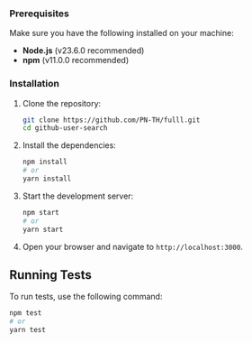 ### Prerequisites

Make sure you have the following installed on your machine:

- **Node.js** (v23.6.0 recommended)
- **npm** (v11.0.0 recommended)

### Installation

1. Clone the repository:

   ```bash
   git clone https://github.com/PN-TH/fulll.git
   cd github-user-search
   ```

2. Install the dependencies:

   ```bash
   npm install
   # or
   yarn install
   ```

3. Start the development server:

   ```bash
   npm start
   # or
   yarn start
   ```

4. Open your browser and navigate to `http://localhost:3000`.

## Running Tests

To run tests, use the following command:

```bash
npm test
# or
yarn test
```
